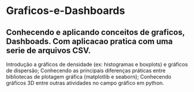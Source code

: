 # Graficos-e-Dashboards

## Conhecendo e aplicando conceitos de graficos, Dashboads. Com aplicacao pratica com uma serie de arquivos CSV.

Introdução a gráficos de densidade (ex: histogramas e boxplots) e gráficos de dispersão;
Conhecendo as principais diferenças práticas entre bibliotecas de plotagem gráfica (matplotlib e seaborn);
Conhecendo gráficos 3D entre outras atividades no campo gráfico em python.
